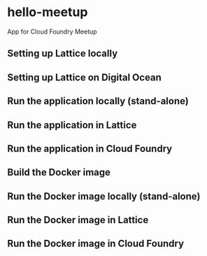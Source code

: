 # hello-meetup
App for Cloud Foundry Meetup

## Setting up Lattice locally

## Setting up Lattice on Digital Ocean

## Run the application locally (stand-alone)

## Run the application in Lattice

## Run the application in Cloud Foundry

## Build the Docker image

## Run the Docker image locally (stand-alone)

## Run the Docker image in Lattice

## Run the Docker image in Cloud Foundry
